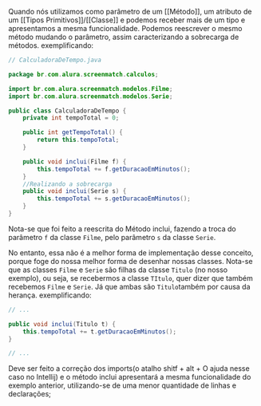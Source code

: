 Quando nós utilizamos como parâmetro de um [[Método]], um atributo de um [[Tipos Primitivos]]/[[Classe]] e podemos receber mais de um tipo e apresentamos a mesma funcionalidade. Podemos reescrever o mesmo método mudando o parâmetro, assim caracterizando a sobrecarga de métodos. exemplificando:

```java
// CalculadoraDeTempo.java

package br.com.alura.screenmatch.calculos;

import br.com.alura.screenmatch.modelos.Filme;
import br.com.alura.screenmatch.modelos.Serie;

public class CalculadoraDeTempo {
    private int tempoTotal = 0;

    public int getTempoTotal() {
        return this.tempoTotal;
    }

    public void inclui(Filme f) {
        this.tempoTotal += f.getDuracaoEmMinutos();
    }
	//Realizando a sobrecarga
    public void inclui(Serie s) {
        this.tempoTotal += s.getDuracaoEmMinutos();
    }
}
```

Nota-se que foi feito a reescrita do Método inclui, fazendo a troca do parâmetro `f` da classe `Filme`, pelo parâmetro `s` da classe `Serie`.

No entanto, essa não é a melhor forma de implementação desse conceito, porque foge do nossa melhor forma de desenhar nossas classes. Nota-se que as classes `Filme` e `Serie` são filhas da classe `Titulo` (no nosso exemplo), ou seja, se recebermos a classe `TItulo`, quer dizer que também recebemos `Filme` e `Serie`. Já que ambas são `Titulo`também por causa da herança.
exemplificando:
```java
// ...

public void inclui(Titulo t) {
    this.tempoTotal += t.getDuracaoEmMinutos();
}

// ...
```
Deve ser feito a correção dos imports(o atalho shitf + alt + O ajuda nesse caso no Intellij) e o método inclui apresentará a mesma funcionalidade do exemplo anterior, utilizando-se de uma menor quantidade de linhas e declarações; 